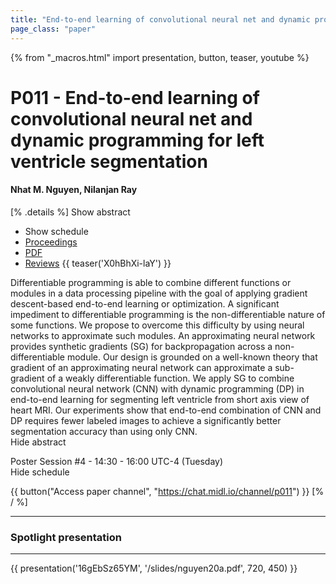 ```yaml
---
title: "End-to-end learning of convolutional neural net and dynamic programming for left ventricle segmentation"
page_class: "paper"
---
```


{% from "_macros.html" import presentation, button, teaser, youtube %}

# P011 - End-to-end learning of convolutional neural net and dynamic programming for left ventricle segmentation

#### Nhat M. Nguyen, Nilanjan Ray

[% .details %]
<a class="toggle_visibility" data-selector=".abstract" data-level="3">Show abstract</a>
- <a class="toggle_visibility" data-selector=".schedule" data-level="3">Show schedule</a>
- <a href="http://proceedings.mlr.press/v121/nguyen20a.html">Proceedings</a>
- <a href="https://openreview.net/pdf?id=_4_RPMYWN">PDF</a>
- <a href="https://openreview.net/forum?id=_4_RPMYWN">Reviews</a>
{{ teaser('X0hBhXi-laY') }}

<p>
    <span class="abstract">
        Differentiable programming is able to combine different functions or modules in a data processing pipeline with the goal of applying gradient descent-based end-to-end learning or optimization. A significant impediment to differentiable programming is the non-differentiable nature of some functions.  We propose to overcome this difficulty by using neural networks to approximate such modules.  An approximating neural network provides synthetic gradients (SG) for backpropagation across a non-differentiable module.  Our design is grounded on a well-known theory that gradient of an approximating neural network can approximate a sub-gradient of a weakly differentiable function.  We apply SG to combine convolutional neural  network  (CNN)  with  dynamic  programming  (DP)  in  end-to-end  learning  for  segmenting left ventricle from short axis view of heart MRI. Our experiments show that end-to-end combination of CNN and DP requires fewer labeled images to achieve a significantly better segmentation accuracy than using only CNN.
        <br>
        <span class="actions"><a class="toggle_visibility" data-level="2">Hide abstract</a></span>
    </span>
</p>

<p>
    <span class="schedule">
        Poster Session #4  - 14:30 - 16:00 UTC-4 (Tuesday)
        <br>
        <span class="actions"><a class="toggle_visibility" data-level="2">Hide schedule</a></span>
    </span>
</p>

{{ button("Access paper channel", "https://chat.midl.io/channel/p011") }}
[% / %]

---


### Spotlight presentation

---

{{ presentation('16gEbSz65YM', '/slides/nguyen20a.pdf', 720, 450) }}